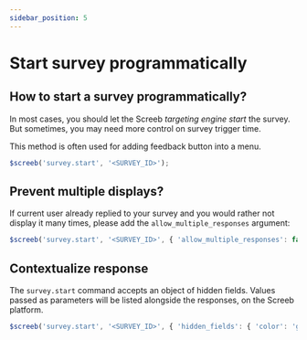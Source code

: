 ```yaml
---
sidebar_position: 5
---
```


# Start survey programmatically

## How to start a survey programmatically?

In most cases, you should let the Screeb *targeting engine start* the survey. But sometimes, you may need more control on survey trigger time.

This method is often used for adding feedback button into a menu.

```js
$screeb('survey.start', '<SURVEY_ID>'); 
```

## Prevent multiple displays?

If current user already replied to your survey and you would rather not display it many times, please add the `allow_multiple_responses` argument:

```js
$screeb('survey.start', '<SURVEY_ID>', { 'allow_multiple_responses': false }); 
```

## Contextualize response

The `survey.start` command accepts an object of hidden fields. Values passed as parameters will be listed alongside the responses, on the Screeb platform.

```js
$screeb('survey.start', '<SURVEY_ID>', { 'hidden_fields': { 'color': 'green', 'article_id': 42 } });
```
